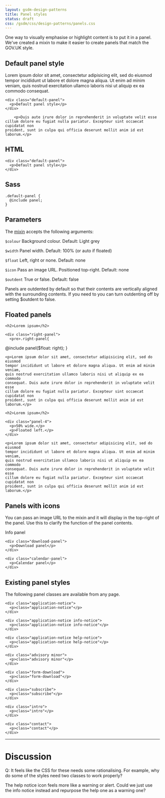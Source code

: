 ```yaml
---
layout: gsdm-design-patterns
title: Panel styles
status: draft
css: /gsdm/css/design-patterns/panels.css
---
```


One way to visually emphasise or highlight content is to put it in a panel.
We've created a mixin to make it easier to create panels that match the GOV.UK style.

## Default panel style

<div class="pattern-example">
  <div class="inner">
    <p>Lorem ipsum dolor sit amet, consectetur adipisicing elit, sed do eiusmod
    tempor incididunt ut labore et dolore magna aliqua. Ut enim ad minim veniam,
    quis nostrud exercitation ullamco laboris nisi ut aliquip ex ea commodo
    consequat.</p>

    <div class="default-panel">
      <p>Default panel style</p>
    </div>

        <p>Duis aute irure dolor in reprehenderit in voluptate velit esse
    cillum dolore eu fugiat nulla pariatur. Excepteur sint occaecat cupidatat non
    proident, sunt in culpa qui officia deserunt mollit anim id est laborum.</p>

  </div>

 <div class="side-by-side">
  <div>
    <h2>HTML</h2>
<pre><code>&lt;div class="default-panel"&gt;
  &lt;p&gt;Default panel style&lt;/p&gt;
&lt;/div&gt;
</code></pre>
  </div>
  <div>
    <h2>Sass</h2>
<pre><code>.default-panel {
  @include panel; 
}
</code></pre>
  </div>
</div>


</div>

## Parameters

The [mixin](https://github.com/alphagov/prototyping/blob/master/_includes/scss/design-patterns/_panels.scss) accepts the following arguments:

`$colour`          Background colour. Default: Light grey

`$width`           Panel width. Default: 100% (or auto if floated)

`$float`           Left, right or none. Default: none

`$icon`            Pass an image URL. Positioned top-right. Default: none

`$outdent`         True or false. Default: false

Panels are outdented by default so that their contents are vertically aligned with the surrounding contents.
If you need to you can turn outdenting off by setting $outdent to false.

## Floated panels

<div class="pattern-example">
  <div class="inner">

    <h2>Lorem ipsum</h2>

    <div class="right-panel">
      <pre>.right-panel{
  @include panel($float: right);
}</pre>
    </div>

    <p>Lorem ipsum dolor sit amet, consectetur adipisicing elit, sed do eiusmod
    tempor incididunt ut labore et dolore magna aliqua. Ut enim ad minim veniam,
    quis nostrud exercitation ullamco laboris nisi ut aliquip ex ea commodo
    consequat. Duis aute irure dolor in reprehenderit in voluptate velit esse
    cillum dolore eu fugiat nulla pariatur. Excepteur sint occaecat cupidatat non
    proident, sunt in culpa qui officia deserunt mollit anim id est laborum.</p>

  </div>
</div>

<div class="pattern-example">
  <div class="inner">

    <h2>Lorem ipsum</h2>

    <div class="panel-4">
      <p>50% wide.</p>
      <p>Floated left.</p>
    </div>

    <p>Lorem ipsum dolor sit amet, consectetur adipisicing elit, sed do eiusmod
    tempor incididunt ut labore et dolore magna aliqua. Ut enim ad minim veniam,
    quis nostrud exercitation ullamco laboris nisi ut aliquip ex ea commodo
    consequat. Duis aute irure dolor in reprehenderit in voluptate velit esse
    cillum dolore eu fugiat nulla pariatur. Excepteur sint occaecat cupidatat non
    proident, sunt in culpa qui officia deserunt mollit anim id est laborum.</p>

  </div>
</div>

## Panels with icons

You can pass an image URL to the mixin and it will display in the top-right of the panel. Use this to clarify the function of the panel contents.

<div class="pattern-example">
  <div class="inner">
    <div class="info-panel">
      <p>Info panel</p>
    </div>

    <div class="download-panel">
      <p>Download panel</p>
    </div>

    <div class="calendar-panel">
      <p>Calendar panel</p>
    </div>

  </div>
</div>


## Existing panel styles

The following panel classes are available from any page. 

<div class="pattern-example">
  <div class="inner">

    <div class="application-notice">
      <p>class="application-notice"</p>
    </div>

    <div class="application-notice info-notice">
      <p>class="application-notice info-notice"</p>
    </div>

    <div class="application-notice help-notice">
      <p>class="application-notice help-notice"</p>
    </div>

    <div class="advisory minor">
      <p>class="advisory minor"</p>
    </div>

    <div class="form-download">
      <p>class="form-download"</p>
    </div>

    <div class="subscribe">
      <p>class="subscribe"</p>
    </div>

    <div class="intro">
      <p>class="intro"</p>
    </div>

    <div class="contact">
      <p>class="contact"</p>
    </div>

  </div>
</div>


* * * 

# Discussion

Q: It feels like the CSS for these needs some rationalising.
For example, why do some of the styles need two classes to work properly?

The help notice icon feels more like a warning or alert. Could we just use the info notice instead
and repurpose the help one as a warning one?



